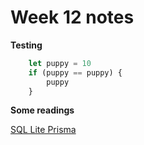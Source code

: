 
# Week 12 notes

**Testing**

```javascript
    let puppy = 10
    if (puppy == puppy) {
        puppy
    }
```

**Some readings**

[SQL Lite Prisma](https://www.prisma.io/dataguide/sqlite)

